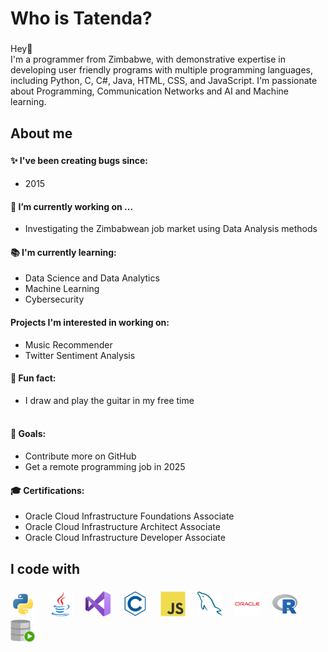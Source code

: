 <h1 align="left">Who is Tatenda?</h1>

###

Hey👋
<br>I'm a programmer from Zimbabwe, with demonstrative expertise in developing user friendly programs with multiple programming languages, including Python, C, C#, Java, 
HTML, CSS, and JavaScript. 
I'm passionate about Programming, Communication Networks and AI and Machine learning.

<h2 align="left">About me</h2>

###

#### ✨ I've been creating bugs since: 
- 2015

#### 🔭 I’m currently working on ...
- Investigating the Zimbabwean job market using Data Analysis methods
#### 📚 I'm currently learning:
- Data Science and Data Analytics
- Machine Learning
- Cybersecurity
#### Projects I'm interested in working on:
- Music Recommender
- Twitter Sentiment Analysis
#### 🎲 Fun fact: 
- I draw and play the guitar in my free time
#### <br>🎯 Goals:
- Contribute more on GitHub
- Get a remote programming job in 2025
#### 🎓 Certifications:
- Oracle Cloud Infrastructure Foundations Associate
- Oracle Cloud Infrastructure Architect Associate
- Oracle Cloud Infrastructure Developer Associate

###

<h2 align="left">I code with</h2>

###

<div align="left">
  <img src="https://github.com/devicons/devicon/blob/v2.16.0/icons/python/python-original.svg" height="40" />
  <img width="12" />
  <img src="https://github.com/devicons/devicon/blob/v2.16.0/icons/java/java-original.svg" height="40"/>
  <img width="12" />
  <img src="https://github.com/devicons/devicon/blob/v2.16.0/icons/visualstudio/visualstudio-original.svg" height="40"/>
  <img width="12" />
  <img src="https://github.com/devicons/devicon/blob/v2.16.0/icons/c/c-line.svg" height="40" />
  <img width="12" />
  <img src="https://github.com/devicons/devicon/blob/v2.16.0/icons/javascript/javascript-original.svg" height="40"/>
  <img width="12" />
  <img src="https://github.com/devicons/devicon/blob/v2.16.0/icons/mysql/mysql-original.svg"  height="40"/>
  <img width="12" />
  <img src="https://github.com/devicons/devicon/blob/v2.16.0/icons/oracle/oracle-original.svg" height="40"/>
  <img width="12" />
  <img src="https://github.com/devicons/devicon/blob/v2.16.0/icons/r/r-original.svg" height="40"/>
  <img width="12" />
  <img src="https://github.com/devicons/devicon/blob/v2.16.0/icons/sqldeveloper/sqldeveloper-original.svg" height="40"/>
  <img width="12" />
</div>

###

<!--
**tatendakutadza/tatendakutadza** is a ✨ _special_ ✨ repository because its `README.md` (this file) appears on your GitHub profile.

Here are some ideas to get you started:

- 🔭 I’m currently working on ...
- 🌱 I’m currently learning ...
- 👯 I’m looking to collaborate on ...
- 🤔 I’m looking for help with ...
- 💬 Ask me about ...
- 📫 How to reach me: ...
- 😄 Pronouns: ...
- ⚡ Fun fact: ...
-->
